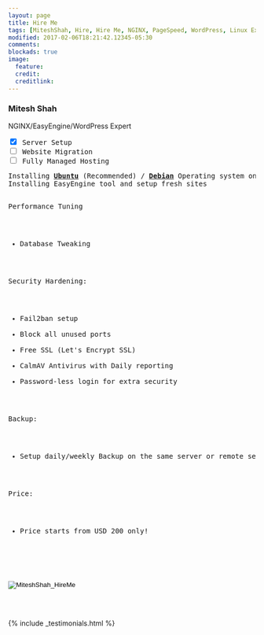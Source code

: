 ```yaml
---
layout: page
title: Hire Me
tags: [MiteshShah, Hire, Hire Me, NGINX, PageSpeed, WordPress, Linux Expert]
modified: 2017-02-06T18:21:42.12345-05:30
comments:
blockads: true
image:
  feature: 
  credit:
  creditlink:
---
```

### Mitesh Shah
NGINX/EasyEngine/WordPress Expert

<pre>
<input type="checkbox" name="checkbox" onclick="showMe('serversetup')" checked> Server Setup
<input type="checkbox" name="checkbox" onclick="showMe('websitemigration')" > Website Migration
<input type="checkbox" name="checkbox" onclick="showMe('fullymanagedhosting')" > Fully Managed Hosting
</pre>

<script src="//cdnjs.cloudflare.com/ajax/libs/jquery/2.1.3/jquery.min.js"></script>
<script type="text/javascript">
$(':checkbox').on('change',function(){
 var th = $(this), name = th.prop('name');
 if(th.is(':checked')){
     $(':checkbox[name="'  + name + '"]').not($(this)).prop('checked',false);
  }
});

function showMe (box) {
    var vis = "none";
    if (box === "serversetup") {
      document.getElementById("serversetup").style.display = "block";
      document.getElementById("websitemigration").style.display = vis;
      document.getElementById("fullymanagedhosting").style.display = vis;
    }
    else if (box === "websitemigration") {
      document.getElementById("serversetup").style.display = vis;
      document.getElementById("websitemigration").style.display = "block";
      document.getElementById("fullymanagedhosting").style.display = vis;
    }
    else {
      document.getElementById("serversetup").style.display = vis;
      document.getElementById("websitemigration").style.display = vis;
      document.getElementById("fullymanagedhosting").style.display = "block";
    }
}
</script>

<div id="serversetup" style="display:block">
<pre>
Installing <b><a href="//ubuntu.com">Ubuntu</a></b> (Recommended) / <b><a href="//debian.org">Debian</a></b> Operating system on the server
Installing EasyEngine tool and setup fresh sites

Performance Tuning
* Database Tweaking

Security Hardening:
* Fail2ban setup
* Block all unused ports
* Free SSL (Let's Encrypt SSL)
* CalmAV Antivirus with Daily reporting
* Password-less login for extra security

Backup:
* Setup daily/weekly Backup on the same server or remote server

Price:
* Price starts from USD 200 only!

<form action="https://www.paypal.com/cgi-bin/webscr" method="post" target="_top">
<input type="hidden" name="cmd" value="_s-xclick">
<input type="hidden" name="hosted_button_id" value="64VAFJMLK2B3G">
<input type="image" alt="MiteshShah_HireMe" src="https://www.paypalobjects.com/en_GB/i/btn/btn_paynowCC_LG.gif" border="0" name="submit" alt="PayPal – The safer, easier way to pay online!">
<img alt="" border="0" alt="MiteshShah_HireMe" src="https://www.paypalobjects.com/en_GB/i/scr/pixel.gif" width="1" height="1">
</form>

</pre>
</div>

<div id="websitemigration" style="display:none">
<pre>
Installing <b><a href="//ubuntu.com">Ubuntu</a></b> (Recommended) / <b><a href="//debian.org">Debian</a></b> Operating system on the server
Installing EasyEngine tool and migrating sites from old server to new server

Performance Tuning
* Database Tweaking

Security Hardening:
* Fail2ban setup
* Block all unused ports
* Free SSL (Let's Encrypt SSL)
* CalmAV Antivirus with Daily reporting
* Password-less login for extra security

Backup:
* Setup daily/weekly Backup on the same server or remote server

Downtime:
* Zero downtime while migrating from the old server to the new server if old server has root user access

Price:
* Price starts from USD 350 only!

<form action="https://www.paypal.com/cgi-bin/webscr" method="post" target="_top">
<input type="hidden" name="cmd" value="_s-xclick">
<input type="hidden" name="hosted_button_id" value="HZMV9PDRWJXZN">
<input type="image" alt="MiteshShah_HireMe" src="https://www.paypalobjects.com/en_GB/i/btn/btn_paynowCC_LG.gif" border="0" name="submit" alt="PayPal – The safer, easier way to pay online!">
<img alt="" border="0" alt="MiteshShah_HireMe" src="https://www.paypalobjects.com/en_GB/i/scr/pixel.gif" width="1" height="1">
</form>

</pre>
</div>

<div id="fullymanagedhosting" style="display:none">
<pre>
Installing <b><a href="//ubuntu.com">Ubuntu</a></b> (Recommended) / <b><a href="//debian.org">Debian</a></b> Operating system on the server
Installing EasyEngine tool

Performance Tuning
* Database Tweaking

Security Hardening:
* Fail2ban setup
* Block all unused ports
* Free SSL (Let's Encrypt SSL)
* CalmAV Antivirus with Daily reporting
* Password-less login for extra security

Update Server:
* Monitor Server CPU/RAM/HDD
* Fix zeroday security issue on same day
* WordPress Theme/Plugin Updates weekly
* Install available Ubuntu/Debian package update weekly


Backup:
* Hourly, Daily, Weekly rotating backups
* Duplicity Backup for remote server or S3

Downtime:
* Zero downtime while migrating from the old server to the new server if old server has root user access

Price:
* Price starts from USD 250 only!

<form action="https://www.paypal.com/cgi-bin/webscr" method="post" target="_top">
<input type="hidden" name="cmd" value="_s-xclick">
<input type="hidden" name="hosted_button_id" value="B5LJ2A8PB9Q3Q">
<input type="image" alt="MiteshShah_HireMe" src="https://www.paypalobjects.com/en_GB/i/btn/btn_subscribeCC_LG.gif" border="0" name="submit" alt="PayPal – The safer, easier way to pay online!">
<img alt="" border="0" alt="MiteshShah_HireMe" src="https://www.paypalobjects.com/en_GB/i/scr/pixel.gif" width="1" height="1">
</form>

</pre>
</div>

{% include _testimonials.html %}
